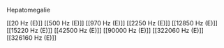 Hepatomegalie

[[20 Hz (E)]]
[[500 Hz (E)]]
[[970 Hz (E)]]
[[2250 Hz (E)]]
[[12850 Hz (E)]]
[[15220 Hz (E)]]
[[42500 Hz (E)]]
[[90000 Hz (E)]]
[[322060 Hz (E)]]
[[326160 Hz (E)]]